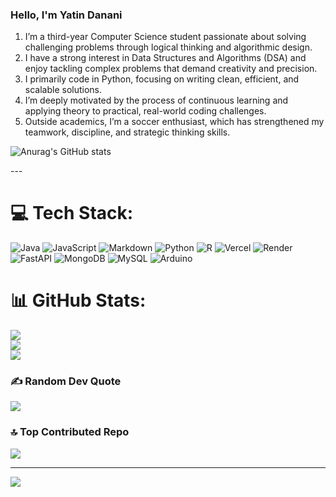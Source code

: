### Hello, I'm Yatin Danani
1. I’m a third-year Computer Science student passionate about solving challenging problems through logical thinking and algorithmic design.
2. I have a strong interest in Data Structures and Algorithms (DSA) and enjoy tackling complex problems that demand creativity and precision.
3. I primarily code in Python, focusing on writing clean, efficient, and scalable solutions.
4. I’m deeply motivated by the process of continuous learning and applying theory to practical, real-world coding challenges.
5. Outside academics, I’m a soccer enthusiast, which has strengthened my teamwork, discipline, and strategic thinking skills.

![Anurag's GitHub stats](https://github-readme-stats.vercel.app/api?username=YatinDanani&show_icons=true&theme=gruvbox_light)

---  <GPRM>

# 💻 Tech Stack:
![Java](https://img.shields.io/badge/java-%23ED8B00.svg?style=for-the-badge&logo=openjdk&logoColor=white) ![JavaScript](https://img.shields.io/badge/javascript-%23323330.svg?style=for-the-badge&logo=javascript&logoColor=%23F7DF1E) ![Markdown](https://img.shields.io/badge/markdown-%23000000.svg?style=for-the-badge&logo=markdown&logoColor=white) ![Python](https://img.shields.io/badge/python-3670A0?style=for-the-badge&logo=python&logoColor=ffdd54) ![R](https://img.shields.io/badge/r-%23276DC3.svg?style=for-the-badge&logo=r&logoColor=white) ![Vercel](https://img.shields.io/badge/vercel-%23000000.svg?style=for-the-badge&logo=vercel&logoColor=white) ![Render](https://img.shields.io/badge/Render-%46E3B7.svg?style=for-the-badge&logo=render&logoColor=white) ![FastAPI](https://img.shields.io/badge/FastAPI-005571?style=for-the-badge&logo=fastapi) ![MongoDB](https://img.shields.io/badge/MongoDB-%234ea94b.svg?style=for-the-badge&logo=mongodb&logoColor=white) ![MySQL](https://img.shields.io/badge/mysql-4479A1.svg?style=for-the-badge&logo=mysql&logoColor=white) ![Arduino](https://img.shields.io/badge/-Arduino-00979D?style=for-the-badge&logo=Arduino&logoColor=white)
# 📊 GitHub Stats:
![](https://github-readme-stats.vercel.app/api?username=YatinDanani&theme=dark&hide_border=false&include_all_commits=false&count_private=false)<br/>
![](https://nirzak-streak-stats.vercel.app/?user=YatinDanani&theme=dark&hide_border=false)<br/>
![](https://github-readme-stats.vercel.app/api/top-langs/?username=YatinDanani&theme=dark&hide_border=false&include_all_commits=false&count_private=false&layout=compact)

### ✍️ Random Dev Quote
![](https://quotes-github-readme.vercel.app/api?type=horizontal&theme=gruvbox)

### 🔝 Top Contributed Repo
![](https://github-contributor-stats.vercel.app/api?username=YatinDanani&limit=5&theme=gruvbox_light&combine_all_yearly_contributions=true)

---
[![](https://visitcount.itsvg.in/api?id=YatinDanani&icon=0&color=0)](https://visitcount.itsvg.in)

<!-- Proudly created with GPRM ( https://gprm.itsvg.in ) -->
